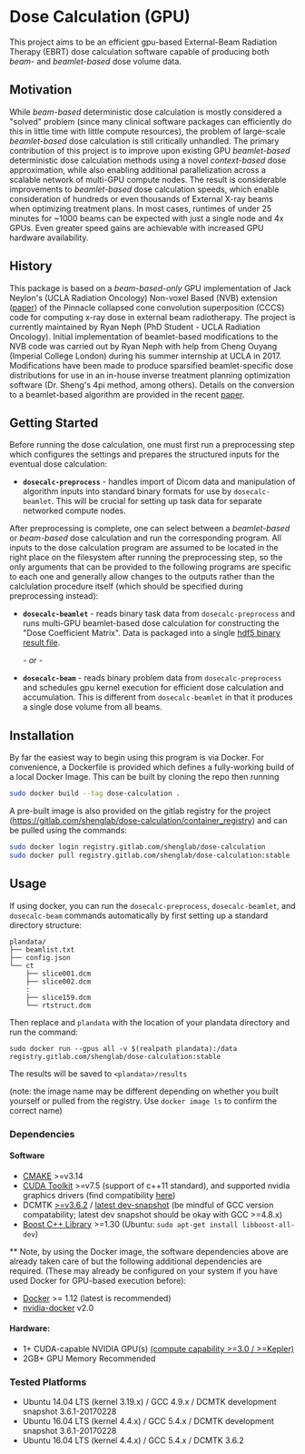 # Dose Calculation (GPU)
This project aims to be an efficient gpu-based External-Beam Radiation Therapy (EBRT) dose calculation software capable of producing both _beam_- and _beamlet-based_ dose volume data. 

## Motivation
While _beam-based_ deterministic dose calculation is mostly considered a "solved" problem (since many clinical software packages can efficiently do this in little time with little compute resources), the problem of large-scale _beamlet-based_ dose calculation is still critically unhandled. The primary contribution of this project is to improve upon existing GPU _beamlet-based_ deterministic dose calculation methods using a novel _context-based_ dose approximation, while also enabling additional parallelization across a scalable network of multi-GPU compute nodes. The result is considerable improvements to _beamlet-based_ dose calculation speeds, which enable consideration of hundreds or even thousands of External X-ray beams when optimizing treatment plans. In most cases, runtimes of under 25 minutes for ~1000 beams can be expected with just a single node and 4x GPUs. Even greater speed gains are achievable with increased GPU hardware availability.

## History
This package is based on a _beam-based-only_ GPU implementation of Jack Neylon's (UCLA Radiation Oncology) Non-voxel Based (NVB) extension ([paper][neylon-nvb-dosecalc-paper]) of the Pinnacle collapsed cone convolution superposition (CCCS) code for computing x-ray dose in external beam radiotherapy. The project is currently maintained by Ryan Neph (PhD Student - UCLA Radiation Oncology). Initial implementation of beamlet-based modifications to the NVB code was carried out by Ryan Neph with help from Cheng Ouyang (Imperial College London) during his summer internship at UCLA in 2017. Modifications have been made to produce sparsified beamlet-specific dose distributions for use in an in-house inverse treatment planning optimization software (Dr. Sheng's 4pi method, among others). Details on the conversion to a beamlet-based algorithm are provided in the recent [paper][neph-gpu-dosecalc-paper].

## Getting Started
Before running the dose calculation, one must first run a preprocessing step which configures the settings and prepares the structured inputs for the eventual dose calculation:

* __`dosecalc-preprocess`__ - handles import of Dicom data and manipulation of algorithm inputs into standard binary formats for use by `dosecalc-beamlet`. This will be crucial for setting up task data for separate networked compute nodes.

After preprocessing is complete, one can select between a _beamlet-based_ or _beam-based_ dose calculation and run the corresponding program. All inputs to the dose calculation program are assumed to be located in the right place on the filesystem after running the preprocessing step, so the only arguments that can be provided to the following programs are specific to each one and generally allow changes to the outputs rather than the calclulation procedure itself (which should be specified during preprocessing instead):

* __`dosecalc-beamlet`__ - reads binary task data from `dosecalc-preprocess` and runs multi-GPU beamlet-based dose calculation for constructing the "Dose Coefficient Matrix". Data is packaged into a single [hdf5 binary result file](https://gitlab.com/shenglab/dose-calculation/wikis/Beamlet-DoseCalc-Data-Output-Specification). 

    _\- or -_

* __`dosecalc-beam`__ - reads binary problem data from `dosecalc-preprocess` and schedules gpu kernel execution for efficient dose calculation and accumulation. This is different from `dosecalc-beamlet` in that it produces a single dose volume from all beams.

## Installation
By far the easiest way to begin using this program is via Docker. For convenience, a Dockerfile is provided which defines a fully-working build of a local Docker Image. This can be built by cloning the repo then running
```bash
sudo docker build --tag dose-calculation .
```

A pre-built image is also provided on the gitlab registry for the project (<https://gitlab.com/shenglab/dose-calculation/container_registry>) and can be pulled using the commands:
```bash
sudo docker login registry.gitlab.com/shenglab/dose-calculation
sudo docker pull registry.gitlab.com/shenglab/dose-calculation:stable
```

## Usage
If using docker, you can run the `dosecalc-preprocess`, `dosecalc-beamlet`, and `dosecalc-beam` commands automatically by first setting up a standard directory structure:
```
plandata/
├── beamlist.txt
├── config.json
└── ct
    ├── slice001.dcm
    ├── slice002.dcm
    :
    ├── slice159.dcm
    └── rtstruct.dcm
```
Then replace and `plandata` with the location of your plandata directory and run the command:
```
sudo docker run --gpus all -v $(realpath plandata):/data registry.gitlab.com/shenglab/dose-calculation:stable
```
The results will be saved to `<plandata>/results`

(note: the image name may be different depending on whether you built yourself or pulled from the registry. Use `docker image ls` to confirm the correct name)

### Dependencies
#### Software
* [CMAKE] >=v3.14
* [CUDA Toolkit] >=v7.5 (support of c++11 standard), and supported nvidia graphics drivers (find compatibility [here](https://docs.nvidia.com/deploy/cuda-compatibility/index.html#binary-compatibility))
* DCMTK [>=v3.6.2][dcmtk] / [latest dev-snapshot][dcmtk-dev] (be mindful of GCC version compatability; latest dev snapshot should be okay with GCC \>=4.8.x)
* [Boost C++ Library] >=1.30 (Ubuntu: `sudo apt-get install libboost-all-dev`)

** Note, by using the Docker image, the software dependencies above are already taken care of but the following additional dependencies are required. (These may already be configured on your system if you have used Docker for GPU-based execution before):
* [Docker] >= 1.12 (latest is recommended)
* [nvidia-docker] v2.0

#### Hardware: 
* 1\+ CUDA-capable NVIDIA GPU(s) [(compute capability >=3.0 / >=Kepler)][cuda-cc]
* 2GB\+ GPU Memory Recommended

### Tested Platforms
* Ubuntu 14.04 LTS (kernel 3.19.x) / GCC 4.9.x / DCMTK development snapshot 3.6.1-20170228
* Ubuntu 16.04 LTS (kernel 4.4.x) / GCC 5.4.x / DCMTK development snapshot 3.6.1-20170228
* Ubuntu 16.04 LTS (kernel 4.4.x) / GCC 5.4.x / DCMTK 3.6.2




[neph-gpu-dosecalc-paper]: https://aapm.onlinelibrary.wiley.com/doi/10.1002/mp.13651
[neylon-nvb-dosecalc-paper]: https://aapm.onlinelibrary.wiley.com/doi/abs/10.1118/1.4895822

[CUDA Toolkit]: https://developer.nvidia.com/cuda-toolkit-archive
[dcmtk]: http://dicom.offis.de/dcmtk.php.en
[dcmtk-dev]: http://dicom.offis.de/download/dcmtk/snapshot/
[CMAKE]: https://cmake.org/download/
[cuda-cc]: https://developer.nvidia.com/cuda-gpus
[Docker]: https://docs.docker.com/install/
[nvidia-docker]: https://github.com/nvidia/nvidia-docker/wiki/Installation-(version-2.0)
[Boost C++ Library]: https://www.boost.org/
